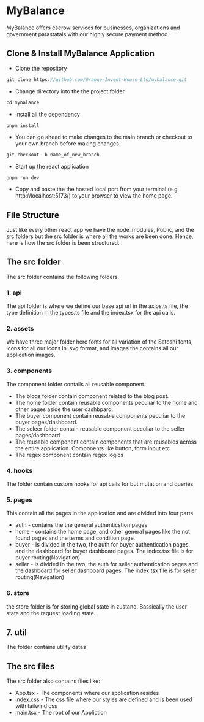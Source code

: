 # MyBalance
MyBalance offers escrow services for businesses, organizations and government parastatals with our highly secure payment method.

## Clone & Install MyBalance Application
* Clone the repository
```javascript
git clone https://github.com/Orange-Invent-House-Ltd/mybalance.git
```
* Change directory into the the project folder
```javascript
cd mybalance
```
* Install all the dependency
```javascript
pnpm install 
```
* You can go ahead to make changes to the main branch or checkout to your own branch before making changes.
```javascript
git checkout -b name_of_new_branch
```
* Start up the react application 
```react
pnpm run dev
```
* Copy and paste the the hosted local port from your terminal (e.g http://localhost:5173/) to your browser to view the home page.

## File Structure
Just like every other react app we have the node_modules, Public, and the src folders but the src folder is where all the works are been done. Hence, here is how the src folder is been structured.

## The src folder
The src folder contains the following folders.  


### 1. api
The api folder is where we define our base api url in the axios.ts file, the type definition in the types.ts file and the index.tsx for the api calls.
### 2. assets
We have three major folder here fonts for all variation of the Satoshi fonts, icons for all our icons in .svg format, and images the contains all our application images.
### 3. components
The component folder contails all reusable component. 
 - The blogs folder contain component related to the blog post. 
 - The home folder contain reusable components peculiar to the home and other pages aside the user dashbpard.
 - The buyer component contain reusable components peculiar to the buyer pages/dashboard.
 - The seleer folder contain reusable component peculiar to the seller pages/dashboard
 - The reusable component contain components that are reusables across the entire application. Components like button, form input etc.
 - The regex component contain regex logics
### 4. hooks
The folder contain custom hooks for api calls for but mutation and queries.
### 5. pages
This contain all the pages in the application and are divided into four parts
- auth - contains the the general authenticstion pages
- home - contains the home page, and other general pages like the not found pages and the terms and condition page.
- buyer - is divided in the two, the auth for buyer authentication pages and the dashboard for buyer dashboard pages. The index.tsx file is for buyer routing(Navigation)
- seller - is divided in the two, the auth for seller authentication pages and the dashboard for seller dashboard pages. The index.tsx file is for seller routing(Navigation)
### 6. store 
the store folder is for storing global state in zustand. Bassically the user state and the request loading state.
## 7. util
The folder contains utility datas

## The src files
The src folder also contains files like:
* App.tsx - The components where our application resides
* index.css - The css file where our styles are defined and is been used with tailwind css
* main.tsx - The root of our Appliction


